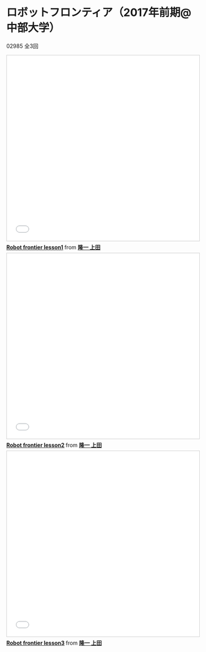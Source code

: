# ロボットフロンティア（2017年前期\@中部大学）
02985 全3回

<iframe src="//www.slideshare.net/slideshow/embed_code/key/19LRD9eyIAv2zA" width="595" height="485" frameborder="0" marginwidth="0" marginheight="0" scrolling="no" style="border:1px solid #CCC; border-width:1px; margin-bottom:5px; max-width: 100%;" allowfullscreen> </iframe> <div style="margin-bottom:5px"> <strong> <a href="//www.slideshare.net/ryuichiueda/robot-frontier-lesson1" title="Robot frontier lesson1" target="_blank">Robot frontier lesson1</a> </strong> from <strong><a target="_blank" href="https://www.slideshare.net/ryuichiueda">隆一 上田</a></strong> </div>

<iframe src="//www.slideshare.net/slideshow/embed_code/key/9u8SB5x3hkPKcY" width="595" height="485" frameborder="0" marginwidth="0" marginheight="0" scrolling="no" style="border:1px solid #CCC; border-width:1px; margin-bottom:5px; max-width: 100%;" allowfullscreen> </iframe> <div style="margin-bottom:5px"> <strong> <a href="//www.slideshare.net/ryuichiueda/robot-frontier-lesson2" title="Robot frontier lesson2" target="_blank">Robot frontier lesson2</a> </strong> from <strong><a target="_blank" href="https://www.slideshare.net/ryuichiueda">隆一 上田</a></strong> </div>

<iframe src="//www.slideshare.net/slideshow/embed_code/key/jzA8WjVSihzBqe" width="595" height="485" frameborder="0" marginwidth="0" marginheight="0" scrolling="no" style="border:1px solid #CCC; border-width:1px; margin-bottom:5px; max-width: 100%;" allowfullscreen> </iframe> <div style="margin-bottom:5px"> <strong> <a href="//www.slideshare.net/ryuichiueda/robot-frontier-lesson3" title="Robot frontier lesson3" target="_blank">Robot frontier lesson3</a> </strong> from <strong><a target="_blank" href="https://www.slideshare.net/ryuichiueda">隆一 上田</a></strong> </div>

